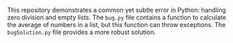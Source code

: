 This repository demonstrates a common yet subtle error in Python: handling zero division and empty lists.  The `bug.py` file contains a function to calculate the average of numbers in a list, but this function can throw exceptions. The `bugSolution.py` file provides a more robust solution.